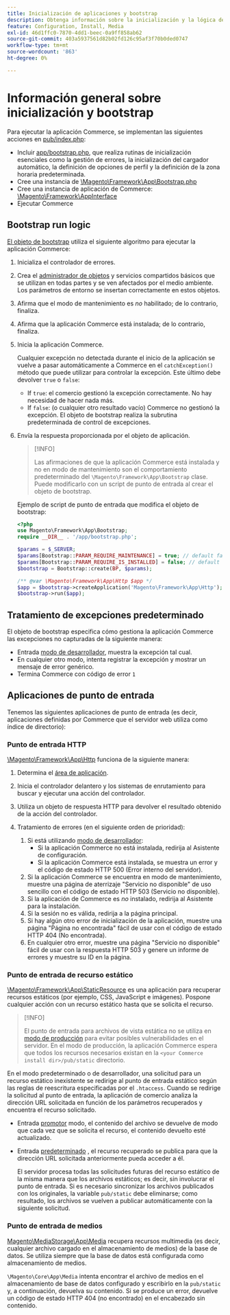 ```yaml
---
title: Inicialización de aplicaciones y bootstrap
description: Obtenga información sobre la inicialización y la lógica de arranque de la aplicación Commerce.
feature: Configuration, Install, Media
exl-id: 46d1ffc0-7870-4dd1-beec-0a9ff858ab62
source-git-commit: 403a5937561d82b02fd126c95af3f70b0ded0747
workflow-type: tm+mt
source-wordcount: '863'
ht-degree: 0%

---
```


# Información general sobre inicialización y bootstrap

Para ejecutar la aplicación Commerce, se implementan las siguientes acciones en [pub/index.php][index]:

- Incluir [app/bootstrap.php][bootinitial], que realiza rutinas de inicialización esenciales como la gestión de errores, la inicialización del cargador automático, la definición de opciones de perfil y la definición de la zona horaria predeterminada.
- Cree una instancia de [\Magento\Framework\App\Bootstrap.php][bootstrap] <!-- It requires initialization parameters to be specified in constructor. Normally, the $_SERVER super-global variable is supposed to be passed there. -->
- Cree una instancia de aplicación de Commerce: [\Magento\Framework\AppInterface][app-face]
- Ejecutar Commerce

## Bootstrap run logic

[El objeto de bootstrap][bootinitial] utiliza el siguiente algoritmo para ejecutar la aplicación Commerce:

1. Inicializa el controlador de errores.
1. Crea el [administrador de objetos][object] y servicios compartidos básicos que se utilizan en todas partes y se ven afectados por el medio ambiente. Los parámetros de entorno se insertan correctamente en estos objetos.
1. Afirma que el modo de mantenimiento es _no_ habilitado; de lo contrario, finaliza.
1. Afirma que la aplicación Commerce está instalada; de lo contrario, finaliza.
1. Inicia la aplicación Commerce.

   Cualquier excepción no detectada durante el inicio de la aplicación se vuelve a pasar automáticamente a Commerce en el `catchException()` método que puede utilizar para controlar la excepción. Este último debe devolver `true` o `false`:

   - If `true`: el comercio gestionó la excepción correctamente. No hay necesidad de hacer nada más.
   - If `false`: (o cualquier otro resultado vacío) Commerce no gestionó la excepción. El objeto de bootstrap realiza la subrutina predeterminada de control de excepciones.

1. Envía la respuesta proporcionada por el objeto de aplicación.

   >[!INFO]
   >
   >Las afirmaciones de que la aplicación Commerce está instalada y no en modo de mantenimiento son el comportamiento predeterminado del `\Magento\Framework\App\Bootstrap` clase. Puede modificarlo con un script de punto de entrada al crear el objeto de bootstrap.

   Ejemplo de script de punto de entrada que modifica el objeto de bootstrap:

   ```php
   <?php
   use Magento\Framework\App\Bootstrap;
   require __DIR__ . '/app/bootstrap.php';
   
   $params = $_SERVER;
   $params[Bootstrap::PARAM_REQUIRE_MAINTENANCE] = true; // default false
   $params[Bootstrap::PARAM_REQUIRE_IS_INSTALLED] = false; // default true
   $bootstrap = Bootstrap::create(BP, $params);
   
   /** @var \Magento\Framework\App\Http $app */
   $app = $bootstrap->createApplication('Magento\Framework\App\Http');
   $bootstrap->run($app);
   ```

## Tratamiento de excepciones predeterminado

El objeto de bootstrap especifica cómo gestiona la aplicación Commerce las excepciones no capturadas de la siguiente manera:

- Entrada [modo de desarrollador](../bootstrap/application-modes.md#developer-mode), muestra la excepción tal cual.
- En cualquier otro modo, intenta registrar la excepción y mostrar un mensaje de error genérico.
- Termina Commerce con código de error `1`

## Aplicaciones de punto de entrada

Tenemos las siguientes aplicaciones de punto de entrada (es decir, aplicaciones definidas por Commerce que el servidor web utiliza como índice de directorio):

### Punto de entrada HTTP

[\Magento\Framework\App\Http][http] funciona de la siguiente manera:

1. Determina el [área de aplicación](https://developer.adobe.com/commerce/php/architecture/modules/areas/).
1. Inicia el controlador delantero y los sistemas de enrutamiento para buscar y ejecutar una acción del controlador.
1. Utiliza un objeto de respuesta HTTP para devolver el resultado obtenido de la acción del controlador.
1. Tratamiento de errores (en el siguiente orden de prioridad):

   1. Si está utilizando [modo de desarrollador](../bootstrap/application-modes.md#developer-mode):
      - Si la aplicación Commerce no está instalada, redirija al Asistente de configuración.
      - Si la aplicación Commerce está instalada, se muestra un error y el código de estado HTTP 500 (Error interno del servidor).
   1. Si la aplicación Commerce se encuentra en modo de mantenimiento, muestre una página de aterrizaje &quot;Servicio no disponible&quot; de uso sencillo con el código de estado HTTP 503 (Servicio no disponible).
   1. Si la aplicación de Commerce es _no_ instalado, redirija al Asistente para la instalación.
   1. Si la sesión no es válida, redirija a la página principal.
   1. Si hay algún otro error de inicialización de la aplicación, muestre una página &quot;Página no encontrada&quot; fácil de usar con el código de estado HTTP 404 (No encontrada).
   1. En cualquier otro error, muestre una página &quot;Servicio no disponible&quot; fácil de usar con la respuesta HTTP 503 y genere un informe de errores y muestre su ID en la página.

### Punto de entrada de recurso estático

[\Magento\Framework\App\StaticResource][static-resource] es una aplicación para recuperar recursos estáticos (por ejemplo, CSS, JavaScript e imágenes). Pospone cualquier acción con un recurso estático hasta que se solicita el recurso.

>[!INFO]
>
>El punto de entrada para archivos de vista estática no se utiliza en [modo de producción](application-modes.md#production-mode) para evitar posibles vulnerabilidades en el servidor. En el modo de producción, la aplicación Commerce espera que todos los recursos necesarios existan en la `<your Commerce install dir>/pub/static` directorio.

En el modo predeterminado o de desarrollador, una solicitud para un recurso estático inexistente se redirige al punto de entrada estático según las reglas de reescritura especificadas por el `.htaccess`.
Cuando se redirige la solicitud al punto de entrada, la aplicación de comercio analiza la dirección URL solicitada en función de los parámetros recuperados y encuentra el recurso solicitado.

- Entrada [promotor](application-modes.md#developer-mode) modo, el contenido del archivo se devuelve de modo que cada vez que se solicita el recurso, el contenido devuelto esté actualizado.
- Entrada [predeterminado](application-modes.md#default-mode) , el recurso recuperado se publica para que la dirección URL solicitada anteriormente pueda acceder a él.

   El servidor procesa todas las solicitudes futuras del recurso estático de la misma manera que los archivos estáticos; es decir, sin involucrar el punto de entrada. Si es necesario sincronizar los archivos publicados con los originales, la variable `pub/static` debe eliminarse; como resultado, los archivos se vuelven a publicar automáticamente con la siguiente solicitud.

### Punto de entrada de medios

[Magento\MediaStorage\App\Media][media] recupera recursos multimedia (es decir, cualquier archivo cargado en el almacenamiento de medios) de la base de datos. Se utiliza siempre que la base de datos está configurada como almacenamiento de medios.

`\Magento\Core\App\Media` intenta encontrar el archivo de medios en el almacenamiento de base de datos configurado y escribirlo en la `pub/static` y, a continuación, devuelva su contenido. Si se produce un error, devuelve un código de estado HTTP 404 (no encontrado) en el encabezado sin contenido.

<!-- Link Definitions -->

[app-face]: https://github.com/magento/magento2/tree/2.4/lib/internal/Magento/Framework/AppInterface.php
[bootinitial]: https://github.com/magento/magento2/tree/2.4/app/bootstrap.php
[bootstrap]: https://github.com/magento/magento2/tree/2.4/lib/internal/Magento/Framework/App/Bootstrap.php
[http]: https://github.com/magento/magento2/tree/2.4/lib/internal/Magento/Framework/App/Http
[index]: https://github.com/magento/magento2/tree/2.4/pub/index.php
[media]: https://github.com/magento/magento2/tree/2.4/app/code/Magento/MediaStorage/App/Media.php
[object]: https://github.com/magento/magento2/tree/2.4/lib/internal/Magento/Framework/ObjectManager
[static-resource]: https://github.com/magento/magento2/tree/2.4/lib/internal/Magento/Framework/App/StaticResource.php
